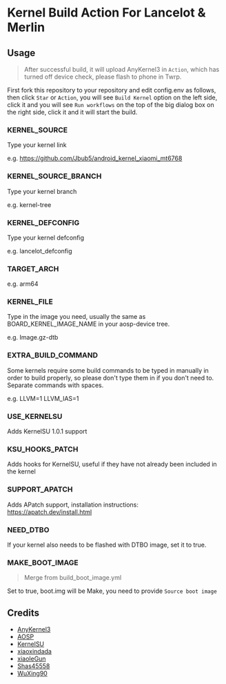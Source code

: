 # Kernel Build Action For Lancelot & Merlin

## Usage
> After successful build, it will upload AnyKernel3 in `Action`, which has turned off device check, please flash to phone in Twrp.

First fork this repository to your repository and edit config.env as follows, then click `Star` or `Action`, you will see `Build Kernel` option on the left side, click it and you will see `Run workflows` on the top of the big dialog box on the right side, click it and it will start the build.

### KERNEL_SOURCE

Type your kernel link

e.g. https://github.com/Jbub5/android_kernel_xiaomi_mt6768

### KERNEL_SOURCE_BRANCH

Type your kernel branch

e.g. kernel-tree

### KERNEL_DEFCONFIG

Type your kernel defconfig

e.g. lancelot_defconfig

### TARGET_ARCH

e.g. arm64

### KERNEL_FILE

Type in the image you need, usually the same as BOARD_KERNEL_IMAGE_NAME in your aosp-device tree.

e.g. Image.gz-dtb

### EXTRA_BUILD_COMMAND
Some kernels require some build commands to be typed in manually in order to build properly, so please don't type them in if you don't need to.
Separate commands with spaces.

e.g. LLVM=1 LLVM_IAS=1

### USE_KERNELSU

Adds KernelSU 1.0.1 support

### KSU_HOOKS_PATCH

Adds hooks for KernelSU, useful if they have not already been included in the kernel

### SUPPORT_APATCH

Adds APatch support, installation instructions: https://apatch.dev/install.html

### NEED_DTBO

If your kernel also needs to be flashed with DTBO image, set it to true.

### MAKE_BOOT_IMAGE
> Merge from build_boot_image.yml

Set to true, boot.img will be Make, you need to provide `Source boot image`

## Credits

- [AnyKernel3](https://github.com/osm0sis/AnyKernel3)
- [AOSP](https://android.googlesource.com)
- [KernelSU](https://github.com/tiann/KernelSU)
- [xiaoxindada](https://github.com/xiaoxindada)
- [xiaoleGun](https://github.com/xiaoleGun)
- [Shas45558](https://github.com/Shas45558)
- [WuXing90](https://github.com/WuXing90)
